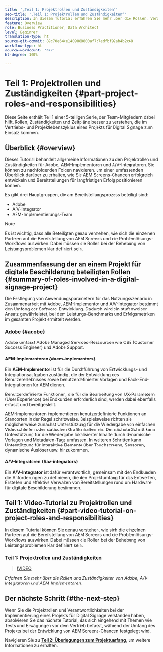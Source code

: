 ```yaml
---
title: '„Teil 1: Projektrollen und Zuständigkeiten“'
seo-title: '„Teil 1: Projektrollen und Zuständigkeiten“'
description: In diesem Tutorial erfahren Sie mehr über die Rollen, Verantwortlichkeiten und Zeitpläne, die in den Vertriebs- und Projektlebenszyklen eines Projekts für digitale Beschilderung erforderlich sind.
feature: Overview
role: Business Practitioner, Data Architect
level: Beginner
translation-type: ht
source-git-commit: 89c70e64ce1409888800af7c7edfbf92ab4b2c68
workflow-type: ht
source-wordcount: '477'
ht-degree: 100%

---
```



# Teil 1: Projektrollen und Zuständigkeiten {#part-project-roles-and-responsibilities}

Diese Seite enthält Teil 1 einer 5-teiligen Serie, der Team-Mitgliedern dabei hilft, Rollen, Zuständigkeiten und Zeitpläne besser zu verstehen, die im Vertriebs- und Projektlebenszyklus eines Projekts für Digital Signage zum Einsatz kommen.

## Überblick {#overview}

Dieses Tutorial behandelt allgemeine Informationen zu den Projektrollen und Zuständigkeiten für Adobe, AEM-Implementoren und A/V-Integratoren. Sie können zu nachfolgenden Folgen navigieren, um einen umfassenden Überblick darüber zu erhalten, wie Sie AEM Screens-Chancen erfolgreich entwickeln und Bereitstellungen für langfristigen Erfolg positionieren können.

Es gibt drei Hauptgruppen, die am Bereitstellungsprozess beteiligt sind:

* Adobe
* A/V-Integrator
* AEM-Implementierungs-Team

>[!NOTE]
>
>Es ist wichtig, dass alle Beteiligten genau verstehen, wie sich die einzelnen Parteien auf die Bereitstellung von AEM Screens und die Problemlösungs-Workflows auswirken. Dabei müssen die Rollen bei der Behebung von Leistungsproblemen klar definiert sein.

## Zusammenfassung der an einem Projekt für digitale Beschilderung beteiligten Rollen {#summary-of-roles-involved-in-a-digital-signage-project}

Die Festlegung von Anwendungsparametern für das Nutzungsszenario in Zusammenarbeit mit Adobe, AEM-Implementor und A/V-Integrator bestimmt den Umfang der Software-Entwicklung. Dadurch wird ein stufenweiser Ansatz gewährleistet, bei dem Leistungs-Benchmarks und Erfolgsmetriken im gesamten Projekt ermittelt werden.

### Adobe {#adobe}

Adobe umfasst Adobe Managed Services-Ressourcen wie CSE (Customer Success Engineer) und Adobe Support.

#### AEM-Implementoren {#aem-implementors}

Ein **AEM-Implementor** ist für die Durchführung von Entwicklungs- und Integrationsaufgaben zuständig, die der Entwicklung des Benutzererlebnisses sowie benutzerdefinierter Vorlagen und Back-End-Integrationen für AEM dienen.

Benutzerdefinierte Funktionen, die für die Bearbeitung von UX-Parametern (User Experience) bei Endkunden erforderlich sind, werden dabei ebenfalls erfasst und bereitgestellt.

AEM-Implementoren implementieren benutzerdefinierte Funktionen an Standorten in der Regel schrittweise. Beispielsweise richten sie möglicherweise zunächst Unterstützung für die Wiedergabe von einfachen Videoschleifen oder statischen Grafikinhalten ein. Der nächste Schritt kann Unterstützung für die Wiedergabe lokalisierter Inhalte durch dynamische Vorlagen und Metadaten-Tags umfassen. In weiteren Schritten kann Unterstützung für interaktive Elemente über Touchscreens, Sensoren, dynamische Auslöser usw. hinzukommen.

#### A/V-Integratoren {#av-integrators}

Ein **A/V-Integrator** ist dafür verantwortlich, gemeinsam mit den Endkunden die Anforderungen zu definieren, die den Projektumfang für das Entwerfen, Erstellen und effektive Verwalten von Bereitstellungen rund um Hardware für digitale Beschilderung bestimmen.

## Teil 1: Video-Tutorial zu Projektrollen und Zuständigkeiten {#part-video-tutorial-on-project-roles-and-responsibilities}

In diesem Tutorial können Sie genau verstehen, wie sich die einzelnen Parteien auf die Bereitstellung von AEM Screens und die Problemlösungs-Workflows auswirken. Dabei müssen die Rollen bei der Behebung von Leistungsproblemen klar definiert sein.

### Teil 1: Projektrollen und Zuständigkeiten

>[!VIDEO](https://video.tv.adobe.com/v/28375)

*Erfahren Sie mehr über die Rollen und Zuständigkeiten von Adobe, A/V-Integratoren und AEM-Implementoren.*

## Der nächste Schritt {#the-next-step}

Wenn Sie die Projektrollen und Verantwortlichkeiten bei der Implementierung eines Projekts für Digital Signage verstanden haben, absolvieren Sie das nächste Tutorial, das sich eingehend mit Themen wie Tests und Erwägungen vor dem Vertrieb befasst, während der Umfang des Projekts bei der Entwicklung von AEM Screens-Chancen festgelegt wird.

Navigieren Sie zu **[Teil 2: Überlegungen zum Projektumfang](project-considerations.md)**, um weitere Informationen zu erhalten.
